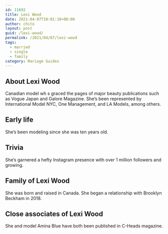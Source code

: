 ```yaml
---
id: 11692
title: Lexi Wood
date: 2021-04-07T10:01:10+00:00
author: chito
layout: post
guid: /lexi-wood/
permalink: /2021/04/07/lexi-wood  
tags:
  - married
  - single
  - family
category: Mariage Guides
---
```

<!--Content-->



## About Lexi Wood


  Canadian model wh s graced the pages of major beauty publications such as Vogue Japan and Galore Magazine. She&#8217;s been represented by International Model NYC, One Management, and LA Models, among others.

      
      
      
## Early life


  She&#8217;s been modeling since she was ten years old.

      
      
      
## Trivia


  She&#8217;s garnered a hefty Instagram presence with over 1 million followers and growing.

      
      
      
## Family of Lexi Wood


  She was born and raised in Canada. She began a relationship with Brooklyn Beckham in 2018. 

      
      
      
## Close associates of Lexi Wood


  She and model Amina Blue have both been published in C-Heads magazine.


